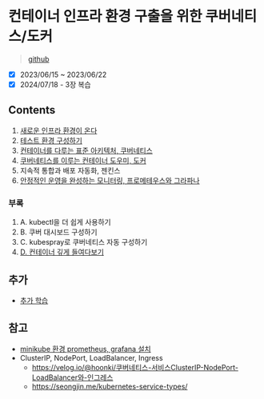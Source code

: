 # 컨테이너 인프라 환경 구출을 위한 쿠버네티스/도커

> [github](https://github.com/sysnet4admin/_Book_k8sInfra)

- [x] 2023/06/15 ~ 2023/06/22
- [x] 2024/07/18 - 3장 복습

## Contents

1. [새로운 인프라 환경이 온다](./chapter01.md)
2. [테스트 환경 구성하기](./chapter02.md)
3. [컨테이너를 다루는 표준 아키텍처, 쿠버네티스](./chapter03.md)
4. [쿠버네티스를 이루는 컨테이너 도우미, 도커](./chapter04.md)
5. 지속적 통합과 배포 자동화, 젠킨스
6. [안정적인 운영을 완성하는 모니터링, 프로메테우스와 그라파나](./chapter06.md)

### 부록

1. A. kubectl을 더 쉽게 사용하기
2. B. 쿠버 대시보드 구성하기
3. C. kubespray로 쿠버네티스 자동 구성하기
4. [D. 컨테이너 깊게 들여다보기](./appendix-d.md)

## 추가

- [추가 학습](./additional.md)

## 참고

- [minikube 환경 prometheus, grafana 설치](https://brain2life.hashnode.dev/prometheus-and-grafana-setup-in-minikube)
- ClusterIP, NodePort, LoadBalancer, Ingress
  - <https://velog.io/@hoonki/쿠버네티스-서비스ClusterIP-NodePort-LoadBalancer와-인그레스>
  - <https://seongjin.me/kubernetes-service-types/>
